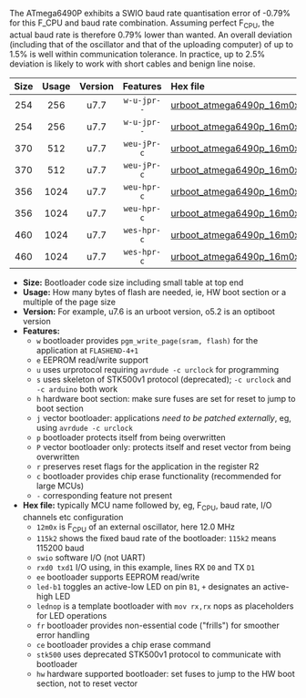 The ATmega6490P exhibits a SWIO baud rate quantisation error of -0.79% for this F_CPU and baud rate combination. Assuming perfect F<sub>CPU</sub>, the actual baud rate is therefore 0.79% lower than wanted. An overall deviation (including that of the oscillator and that of the uploading computer) of up to 1.5% is well within communication tolerance. In practice, up to 2.5% deviation is likely to work with short cables and benign line noise.

|Size|Usage|Version|Features|Hex file|
|:-:|:-:|:-:|:-:|:--|
|254|256|u7.7|`w-u-jpr--`|[urboot_atmega6490p_16m0x_+460k8_swio_rxe0_txe1_led+b7.hex](https://raw.githubusercontent.com/stefanrueger/urboot.hex/main/mcus/atmega6490p/external_oscillator/fcpu_16m0x/br_+460k8/urboot_atmega6490p_16m0x_+460k8_swio_rxe0_txe1_led+b7.hex)|
|254|256|u7.7|`w-u-jpr--`|[urboot_atmega6490p_16m0x_+460k8_swio_rxe0_txe1_lednop.hex](https://raw.githubusercontent.com/stefanrueger/urboot.hex/main/mcus/atmega6490p/external_oscillator/fcpu_16m0x/br_+460k8/urboot_atmega6490p_16m0x_+460k8_swio_rxe0_txe1_lednop.hex)|
|370|512|u7.7|`weu-jPr-c`|[urboot_atmega6490p_16m0x_+460k8_swio_rxe0_txe1_ee_led+b7_fr_ce.hex](https://raw.githubusercontent.com/stefanrueger/urboot.hex/main/mcus/atmega6490p/external_oscillator/fcpu_16m0x/br_+460k8/urboot_atmega6490p_16m0x_+460k8_swio_rxe0_txe1_ee_led+b7_fr_ce.hex)|
|370|512|u7.7|`weu-jPr-c`|[urboot_atmega6490p_16m0x_+460k8_swio_rxe0_txe1_ee_lednop_fr_ce.hex](https://raw.githubusercontent.com/stefanrueger/urboot.hex/main/mcus/atmega6490p/external_oscillator/fcpu_16m0x/br_+460k8/urboot_atmega6490p_16m0x_+460k8_swio_rxe0_txe1_ee_lednop_fr_ce.hex)|
|356|1024|u7.7|`weu-hpr-c`|[urboot_atmega6490p_16m0x_+460k8_swio_rxe0_txe1_ee_led+b7_fr_ce_hw.hex](https://raw.githubusercontent.com/stefanrueger/urboot.hex/main/mcus/atmega6490p/external_oscillator/fcpu_16m0x/br_+460k8/urboot_atmega6490p_16m0x_+460k8_swio_rxe0_txe1_ee_led+b7_fr_ce_hw.hex)|
|356|1024|u7.7|`weu-hpr-c`|[urboot_atmega6490p_16m0x_+460k8_swio_rxe0_txe1_ee_lednop_fr_ce_hw.hex](https://raw.githubusercontent.com/stefanrueger/urboot.hex/main/mcus/atmega6490p/external_oscillator/fcpu_16m0x/br_+460k8/urboot_atmega6490p_16m0x_+460k8_swio_rxe0_txe1_ee_lednop_fr_ce_hw.hex)|
|460|1024|u7.7|`wes-hpr-c`|[urboot_atmega6490p_16m0x_+460k8_swio_rxe0_txe1_ee_led+b7_fr_ce_stk500_hw.hex](https://raw.githubusercontent.com/stefanrueger/urboot.hex/main/mcus/atmega6490p/external_oscillator/fcpu_16m0x/br_+460k8/urboot_atmega6490p_16m0x_+460k8_swio_rxe0_txe1_ee_led+b7_fr_ce_stk500_hw.hex)|
|460|1024|u7.7|`wes-hpr-c`|[urboot_atmega6490p_16m0x_+460k8_swio_rxe0_txe1_ee_lednop_fr_ce_stk500_hw.hex](https://raw.githubusercontent.com/stefanrueger/urboot.hex/main/mcus/atmega6490p/external_oscillator/fcpu_16m0x/br_+460k8/urboot_atmega6490p_16m0x_+460k8_swio_rxe0_txe1_ee_lednop_fr_ce_stk500_hw.hex)|

- **Size:** Bootloader code size including small table at top end
- **Usage:** How many bytes of flash are needed, ie, HW boot section or a multiple of the page size
- **Version:** For example, u7.6 is an urboot version, o5.2 is an optiboot version
- **Features:**
  + `w` bootloader provides `pgm_write_page(sram, flash)` for the application at `FLASHEND-4+1`
  + `e` EEPROM read/write support
  + `u` uses urprotocol requiring `avrdude -c urclock` for programming
  + `s` uses skeleton of STK500v1 protocol (deprecated); `-c urclock` and `-c arduino` both work
  + `h` hardware boot section: make sure fuses are set for reset to jump to boot section
  + `j` vector bootloader: applications *need to be patched externally*, eg, using `avrdude -c urclock`
  + `p` bootloader protects itself from being overwritten
  + `P` vector bootloader only: protects itself and reset vector from being overwritten
  + `r` preserves reset flags for the application in the register R2
  + `c` bootloader provides chip erase functionality (recommended for large MCUs)
  + `-` corresponding feature not present
- **Hex file:** typically MCU name followed by, eg, F<sub>CPU</sub>, baud rate, I/O channels etc configuration
  + `12m0x` is F<sub>CPU</sub> of an external oscillator, here 12.0 MHz
  + `115k2` shows the fixed baud rate of the bootloader: `115k2` means 115200 baud
  + `swio` software I/O (not UART)
  + `rxd0 txd1` I/O using, in this example, lines RX `D0` and TX `D1`
  + `ee` bootloader supports EEPROM read/write
  + `led-b1` toggles an active-low LED on pin `B1`, `+` designates an active-high LED
  + `lednop` is a template bootloader with `mov rx,rx` nops as placeholders for LED operations
  + `fr` bootloader provides non-essential code ("frills") for smoother error handling
  + `ce` bootloader provides a chip erase command
  + `stk500` uses deprecated STK500v1 protocol to communicate with bootloader
  + `hw` hardware supported bootloader: set fuses to jump to the HW boot section, not to reset vector
